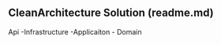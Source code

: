 ﻿CleanArchitecture Solution  (readme.md)
------------------------

Api
   -Infrastructure
   -Applicaiton
      - Domain
